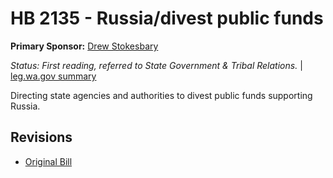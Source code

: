 # HB 2135 - Russia/divest public funds
**Primary Sponsor:** [Drew Stokesbary](/person/leg/drew.stokesbary.md)

*Status: First reading, referred to State Government & Tribal Relations.* | [leg.wa.gov summary](https://app.leg.wa.gov/billsummary?BillNumber=2135&Year=2021)

Directing state agencies and authorities to divest public funds supporting Russia.

## Revisions
* [Original Bill](1/)
